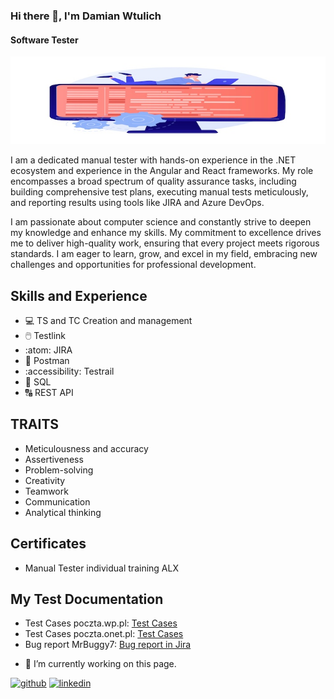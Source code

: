 ### Hi there 👋, I'm Damian Wtulich
#### Software Tester
![Software Tester](https://github.com/DamWtulTest/DamWtulTest/blob/main/20943846.jpg)

I am a dedicated manual tester with hands-on experience in the .NET ecosystem and experience in the Angular and React frameworks. My role encompasses a broad spectrum of quality assurance tasks, including building comprehensive test plans, executing manual tests meticulously, and reporting results using tools like JIRA and Azure DevOps.

I am passionate about computer science and constantly strive to deepen my knowledge and enhance my skills. My commitment to excellence drives me to deliver high-quality work, ensuring that every project meets rigorous standards. I am eager to learn, grow, and excel in my field, embracing new challenges and opportunities for professional development.

## Skills and Experience

* 💻 TS and TC Creation and management
* 🖱️ Testlink
* :atom: JIRA
* 🏣 Postman
* :accessibility: Testrail
* 🧭 SQL
* 🔠 REST API

## TRAITS

* Meticulousness and accuracy
* Assertiveness
* Problem-solving
* Creativity
* Teamwork 
* Communication
* Analytical thinking
## Certificates
* Manual Tester individual training ALX

## My Test Documentation
* Test Cases poczta.wp.pl: [Test Cases](https://docs.google.com/spreadsheets/d/18Xmhh3tRamWLdm_TDq5BN4WvvZVfIYSU/edit?usp=share_link&ouid=111608399655409738559&rtpof=true&sd=true)
* Test Cases poczta.onet.pl: [Test Cases](https://docs.google.com/spreadsheets/d/1VU5OnAx887_1Jbt7A_CVHA3MMCUuHfuX/edit?usp=share_link&ouid=111608399655409738559&rtpof=true&sd=true)
* Bug report MrBuggy7: [Bug report in Jira](https://github.com/DamWtulTest/DamWtulTest/blob/main/Images/Raport%20defektów%20-%20MrBuggy7.md)


- 🔭 I’m currently working on this page. 


[<img src='https://cdn.jsdelivr.net/npm/simple-icons@3.0.1/icons/github.svg' alt='github' height='40'>](https://github.com/DamWtulTest)  [<img src='https://cdn.jsdelivr.net/npm/simple-icons@3.0.1/icons/linkedin.svg' alt='linkedin' height='40'>](https://www.linkedin.com/in/damian-wtulich/)  

